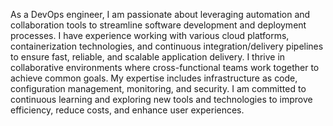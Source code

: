 As a DevOps engineer, I am passionate about leveraging automation and collaboration tools to streamline software development and deployment processes. I have experience working with various cloud platforms, containerization technologies, and continuous integration/delivery pipelines to ensure fast, reliable, and scalable application delivery. I thrive in collaborative environments where cross-functional teams work together to achieve common goals. My expertise includes infrastructure as code, configuration management, monitoring, and security. I am committed to continuous learning and exploring new tools and technologies to improve efficiency, reduce costs, and enhance user experiences.
<!---
Ayophillips/Ayophillips is a ✨ special ✨ repository because its `README.md` (this file) appears on your GitHub profile.
You can click the Preview link to take a look at your changes.
--->

